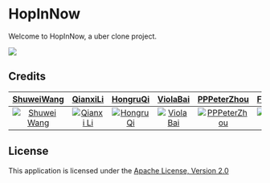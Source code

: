 # HopInNow

Welcome to HopInNow, a uber clone project.
   
![](https://raw.githubusercontent.com/CMPUT301W20T04/HopInNow/master/ReadMeBanner2.png) 


## Credits
| <a href="https://github.com/ShwayW" target="_blank">**ShuweiWang**</a> | <a href="https://github.com/liqianxi" target="_blank">**QianxiLi**</a> | <a href="https://github.com/MichaelQi11" target="_blank">**HongruQi**</a> |  <a href="https://github.com/viobai" target="_blank">**ViolaBai**</a> | <a href="https://github.com/PPPeterZhou" target="_blank">**PPPeterZhou**</a> |  <a href="https://github.com/Recful" target="_blank">**FrankyHe**</a> | 
| :---: |:---:| :---:| :---: |:---:| :---:|      
| [![Shuwei Wang](https://avatars0.githubusercontent.com/u/48080674?s=120&u=623b570a51d902ca855e8c08aea0cfa47c67da84&v=4)](https://github.com/ShwayW)  |  [![Qianxi Li](https://avatars3.githubusercontent.com/u/45400887?s=120&u=11845c5ffe0bbc6619422700cdfb28608694a8fc&v=4)](https://github.com/liqianxi)   |  [![Hongru Qi](https://avatars2.githubusercontent.com/u/35446863?s=120&u=f1bfc3a67785c9573fa9a4f46a1699685b750f6b&v=4)](https://github.com/MichaelQi11)   | [![Viola Bai](https://avatars0.githubusercontent.com/u/44730845?s=120&u=c4360dbca2e35e6d32644d1025342fc13af7fb3e&v=4)](https://github.com/viobai)  | [![PPPeterZhou](https://avatars3.githubusercontent.com/u/44284614?s=120&u=07d658643944ed3347e4ba24419b88d8200ae82a&v=4)](https://github.com/PPPeterZhou)  | [![FrankyHe](https://avatars2.githubusercontent.com/u/59626497?s=120&u=c3a4154ec69a20db6fb5af7df27285561a598b9c&v=4)](https://github.com/Recful)  |   


## License
This application is licensed under the [Apache License, Version 2.0](https://github.com/CMPUT301W20T04/HopInNow/wiki/LICENCE-and-Citations)
